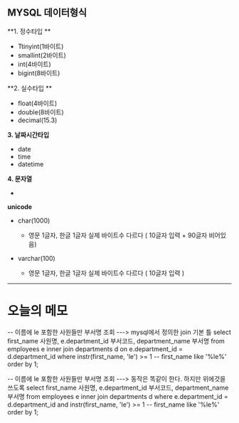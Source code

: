 ## MYSQL 데이터형식





**1. 정수타입 **

* Ttinyint(1바이트)
* smallint(2바이트)
* int(4바이트)
* bigint(8바이트)





**2. 실수타입 **

* float(4바이트)
* double(8바이트)
* decimal(15.3)





**3. 날짜시간타입**

* date
* time
* datetime





**4. 문자열**

* 





**unicode**

* char(1000)
  * 영문 1글자, 한글 1글자 실제 바이트수 다르다 ( 10글자 입력 + 90글자 비어있음)



* varchar(100)
  * 영문 1글자, 한글 1글자 실제 바이트수 다르다 ( 10글자 입력 )





---

# 오늘의 메모

-- 이름에 le 포함한 사원들만 부서명 조회 ---> mysql에서 정의한 join 기본 틀
select first_name 사원명, e.department_id 부서코드, department_name 부서명
from employees e inner join departments d on e.department_id = d.department_id
where instr(first_name, 'le') >= 1 -- first_name like '%le%'
order by 1;

-- 이름에 le 포함한 사원들만 부서명 조회 ---> 동작은 똑같이 한다. 하지만 위에것을 쓰도록
select first_name 사원명, e.department_id 부서코드, department_name 부서명
from employees e inner join departments d 
where  e.department_id = d.department_id
and instr(first_name, 'le') >= 1 -- first_name like '%le%'
order by 1;


